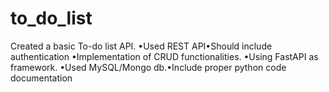 # to_do_list

Created a basic To-do list API.
•Used REST API•Should include authentication 
•Implementation of CRUD functionalities.
•Using FastAPI as framework.
•Used MySQL/Mongo db.•Include proper python code documentation
